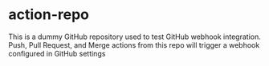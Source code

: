 # action-repo
This is a dummy GitHub repository used to test GitHub webhook integration. Push, Pull Request, and Merge actions from this repo will trigger a webhook configured in GitHub settings
